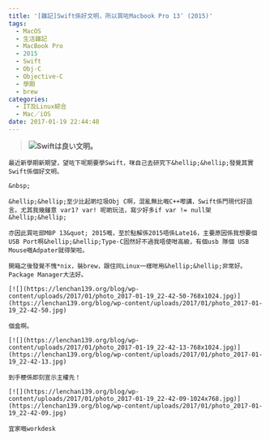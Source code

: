 ```yaml
---
title: '[雜記]Swift係好文明，所以買咗Macbook Pro 13″ (2015)'
tags:
  - MacOS
  - 生活雜記
  - MacBook Pro
  - 2015
  - Swift
  - Obj-C
  - Objective-C
  - 學期
  - brew
categories:
  - IT及Linux綜合
  - Mac／iOS
date: 2017-01-19 22:44:48
---
```


> [![](https://lenchan139.org/blog/wp-content/uploads/2017/01/Screen-Shot-2017-01-19-at-10.32.00-PM-1024x640.png)](https://lenchan139.org/blog/wp-content/uploads/2017/01/Screen-Shot-2017-01-19-at-10.32.00-PM.png)**Swiftは良い文明。**

	最近新學期新期望，望咗下呢期要學Swift，咪自己去研究下&hellip;&hellip;發覺其實Swift係個好文明。

	&nbsp;

	&hellip;&hellip;至少比起啲垃圾Obj C啊，混亂無比嘅C++嚟講，Swift係門現代好語言。尤其我幾鍾意 var1? var! 呢啲玩法，寫少好多if var != null架&hellip;&hellip;

	亦因此買咗部MBP 13&quot; 2015嘅，至於點解係2015唔係Late16，主要原因係我想要個USB Port啊&hellip;&hellip;Type-C固然好不過我唔使咁高級，有個usb 隊個 USB Mouse嘅Adpater就得架啦。

	開箱之後發覺不愧*nix，裝brew，跟住同Linux一樣咁用&hellip;&hellip;非常好。Package Manager大法好。

	[![](https://lenchan139.org/blog/wp-content/uploads/2017/01/photo_2017-01-19_22-42-50-768x1024.jpg)](https://lenchan139.org/blog/wp-content/uploads/2017/01/photo_2017-01-19_22-42-50.jpg)

	個盒啊。

	[![](https://lenchan139.org/blog/wp-content/uploads/2017/01/photo_2017-01-19_22-42-13-768x1024.jpg)](https://lenchan139.org/blog/wp-content/uploads/2017/01/photo_2017-01-19_22-42-13.jpg)

	到手梗係即刻宣示主權先！

	[![](https://lenchan139.org/blog/wp-content/uploads/2017/01/photo_2017-01-19_22-42-09-1024x768.jpg)](https://lenchan139.org/blog/wp-content/uploads/2017/01/photo_2017-01-19_22-42-09.jpg)

	宜家嘅workdesk
